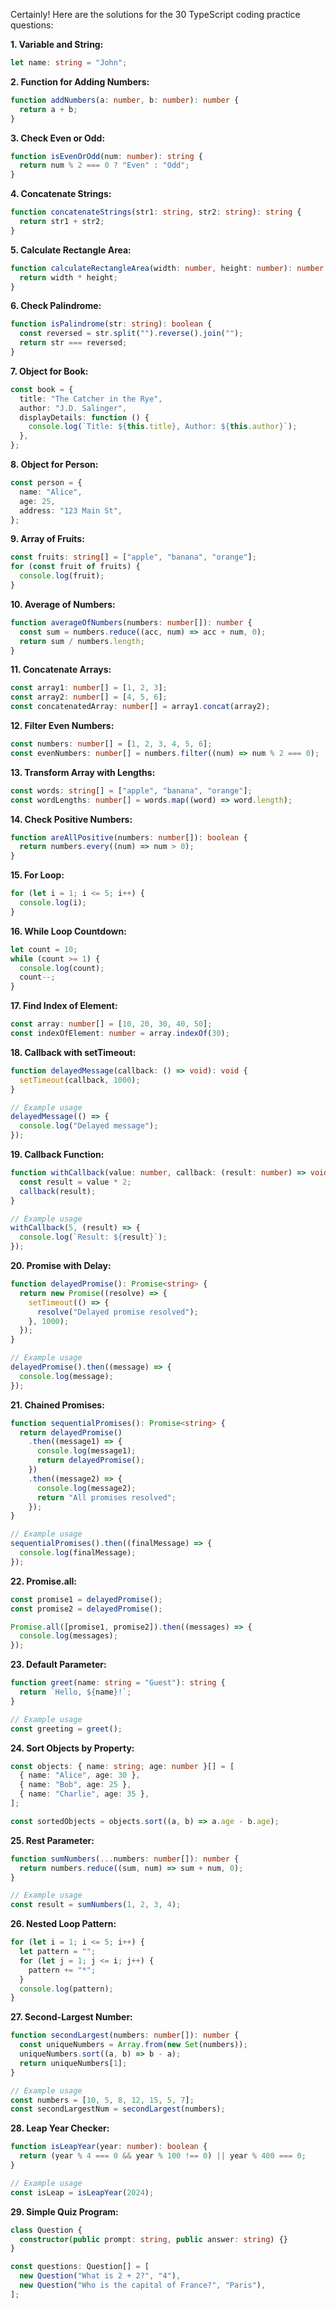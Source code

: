 Certainly! Here are the solutions for the 30 TypeScript coding practice questions:

**1. Variable and String:**

```typescript
let name: string = "John";
```

**2. Function for Adding Numbers:**

```typescript
function addNumbers(a: number, b: number): number {
  return a + b;
}
```

**3. Check Even or Odd:**

```typescript
function isEvenOrOdd(num: number): string {
  return num % 2 === 0 ? "Even" : "Odd";
}
```

**4. Concatenate Strings:**

```typescript
function concatenateStrings(str1: string, str2: string): string {
  return str1 + str2;
}
```

**5. Calculate Rectangle Area:**

```typescript
function calculateRectangleArea(width: number, height: number): number {
  return width * height;
}
```

**6. Check Palindrome:**

```typescript
function isPalindrome(str: string): boolean {
  const reversed = str.split("").reverse().join("");
  return str === reversed;
}
```

**7. Object for Book:**

```typescript
const book = {
  title: "The Catcher in the Rye",
  author: "J.D. Salinger",
  displayDetails: function () {
    console.log(`Title: ${this.title}, Author: ${this.author}`);
  },
};
```

**8. Object for Person:**

```typescript
const person = {
  name: "Alice",
  age: 25,
  address: "123 Main St",
};
```

**9. Array of Fruits:**

```typescript
const fruits: string[] = ["apple", "banana", "orange"];
for (const fruit of fruits) {
  console.log(fruit);
}
```

**10. Average of Numbers:**

```typescript
function averageOfNumbers(numbers: number[]): number {
  const sum = numbers.reduce((acc, num) => acc + num, 0);
  return sum / numbers.length;
}
```

**11. Concatenate Arrays:**

```typescript
const array1: number[] = [1, 2, 3];
const array2: number[] = [4, 5, 6];
const concatenatedArray: number[] = array1.concat(array2);
```

**12. Filter Even Numbers:**

```typescript
const numbers: number[] = [1, 2, 3, 4, 5, 6];
const evenNumbers: number[] = numbers.filter((num) => num % 2 === 0);
```

**13. Transform Array with Lengths:**

```typescript
const words: string[] = ["apple", "banana", "orange"];
const wordLengths: number[] = words.map((word) => word.length);
```

**14. Check Positive Numbers:**

```typescript
function areAllPositive(numbers: number[]): boolean {
  return numbers.every((num) => num > 0);
}
```

**15. For Loop:**

```typescript
for (let i = 1; i <= 5; i++) {
  console.log(i);
}
```

**16. While Loop Countdown:**

```typescript
let count = 10;
while (count >= 1) {
  console.log(count);
  count--;
}
```

**17. Find Index of Element:**

```typescript
const array: number[] = [10, 20, 30, 40, 50];
const indexOfElement: number = array.indexOf(30);
```

**18. Callback with setTimeout:**

```typescript
function delayedMessage(callback: () => void): void {
  setTimeout(callback, 1000);
}

// Example usage
delayedMessage(() => {
  console.log("Delayed message");
});
```

**19. Callback Function:**

```typescript
function withCallback(value: number, callback: (result: number) => void): void {
  const result = value * 2;
  callback(result);
}

// Example usage
withCallback(5, (result) => {
  console.log(`Result: ${result}`);
});
```

**20. Promise with Delay:**

```typescript
function delayedPromise(): Promise<string> {
  return new Promise((resolve) => {
    setTimeout(() => {
      resolve("Delayed promise resolved");
    }, 1000);
  });
}

// Example usage
delayedPromise().then((message) => {
  console.log(message);
});
```

**21. Chained Promises:**

```typescript
function sequentialPromises(): Promise<string> {
  return delayedPromise()
    .then((message1) => {
      console.log(message1);
      return delayedPromise();
    })
    .then((message2) => {
      console.log(message2);
      return "All promises resolved";
    });
}

// Example usage
sequentialPromises().then((finalMessage) => {
  console.log(finalMessage);
});
```

**22. Promise.all:**

```typescript
const promise1 = delayedPromise();
const promise2 = delayedPromise();

Promise.all([promise1, promise2]).then((messages) => {
  console.log(messages);
});
```

**23. Default Parameter:**

```typescript
function greet(name: string = "Guest"): string {
  return `Hello, ${name}!`;
}

// Example usage
const greeting = greet();
```

**24. Sort Objects by Property:**

```typescript
const objects: { name: string; age: number }[] = [
  { name: "Alice", age: 30 },
  { name: "Bob", age: 25 },
  { name: "Charlie", age: 35 },
];

const sortedObjects = objects.sort((a, b) => a.age - b.age);
```

**25. Rest Parameter:**

```typescript
function sumNumbers(...numbers: number[]): number {
  return numbers.reduce((sum, num) => sum + num, 0);
}

// Example usage
const result = sumNumbers(1, 2, 3, 4);
```

**26. Nested Loop Pattern:**

```typescript
for (let i = 1; i <= 5; i++) {
  let pattern = "";
  for (let j = 1; j <= i; j++) {
    pattern += "*";
  }
  console.log(pattern);
}
```

**27. Second-Largest Number:**

```typescript
function secondLargest(numbers: number[]): number {
  const uniqueNumbers = Array.from(new Set(numbers));
  uniqueNumbers.sort((a, b) => b - a);
  return uniqueNumbers[1];
}

// Example usage
const numbers = [10, 5, 8, 12, 15, 5, 7];
const secondLargestNum = secondLargest(numbers);
```

**28. Leap Year Checker:**

```typescript
function isLeapYear(year: number): boolean {
  return (year % 4 === 0 && year % 100 !== 0) || year % 400 === 0;
}

// Example usage
const isLeap = isLeapYear(2024);
```

**29. Simple Quiz Program:**

```typescript
class Question {
  constructor(public prompt: string, public answer: string) {}
}

const questions: Question[] = [
  new Question("What is 2 + 2?", "4"),
  new Question("Who is the capital of France?", "Paris"),
];
```

